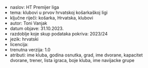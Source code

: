 - naslov: HT Premijer liga
- tema: klubovi u prvov hrvatskoj košarkaškoj ligi
- ključne riječi: košarka, Hrvatska, klubovi
- autor: Toni Vanjak
- datum objave: 31.10.2023.
- razdoblje koje skup podataka pokriva: 2023/24
- jezik: hrvatski
- licencija:
- trenutna verzija: 1.0
- atributi: ime kluba, godina osnutka, grad, ime dvorane, kapacitet dvorane, trener, lista igraca, boje kluba, ime navijacke grupe
